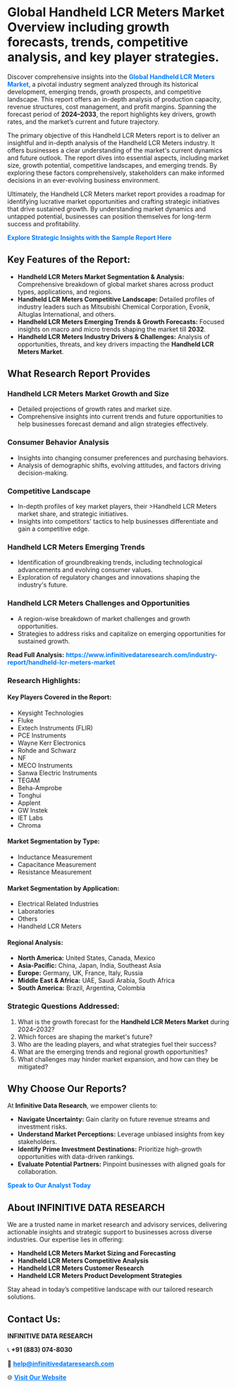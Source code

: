 <h1>Global Handheld LCR Meters Market Overview including growth forecasts, trends, competitive analysis, and key player strategies.</h1>
<p>
Discover comprehensive insights into the 
<a href="https://www.infinitivedataresearch.com/industry-report/handheld-lcr-meters-market" rel="dofollow" style="color: #007BFF; text-decoration: none;"><strong>Global Handheld LCR Meters Market</strong></a>, a pivotal industry segment analyzed through its historical development, emerging trends, growth prospects, and competitive landscape. This report offers an in-depth analysis of production capacity, revenue structures, cost management, and profit margins. Spanning the forecast period of <strong>2024–2033</strong>, the report highlights key drivers, growth rates, and the market’s current and future trajectory.
</p>
<p>
The primary objective of this Handheld LCR Meters report is to deliver an insightful and in-depth analysis of the Handheld LCR Meters industry. It offers businesses a clear understanding of the market's current dynamics and future outlook. The report dives into essential aspects, including market size, growth potential, competitive landscapes, and emerging trends. By exploring these factors comprehensively, stakeholders can make informed decisions in an ever-evolving business environment.
</p>
<p>
Ultimately, the Handheld LCR Meters market report provides a roadmap for identifying lucrative market opportunities and crafting strategic initiatives that drive sustained growth. By understanding market dynamics and untapped potential, businesses can position themselves for long-term success and profitability.
</p>
<p>
<a href="https://www.infinitivedataresearch.com/request-sample/reportId=112653" style="color: #007BFF; text-decoration: none;"><strong>Explore Strategic Insights with the Sample Report Here</strong></a>
</p>

<h2>Key Features of the Report:</h2>
<ul>
<li><strong>Handheld LCR Meters Market Segmentation & Analysis:</strong> Comprehensive breakdown of global market shares across product types, applications, and regions.</li>
<li><strong>Handheld LCR Meters Competitive Landscape:</strong> Detailed profiles of industry leaders such as Mitsubishi Chemical Corporation, Evonik, Altuglas International, and others.</li>
<li><strong>Handheld LCR Meters Emerging Trends & Growth Forecasts:</strong> Focused insights on macro and micro trends shaping the market till <strong>2032</strong>.</li>
<li><strong>Handheld LCR Meters Industry Drivers & Challenges:</strong> Analysis of opportunities, threats, and key drivers impacting the <strong>Handheld LCR Meters Market</strong>.</li>
</ul>

<h2>What Research Report Provides</h2>
<h3>Handheld LCR Meters Market Growth and Size</h3>
<ul>
<li>Detailed projections of growth rates and market size.</li>
<li>Comprehensive insights into current trends and future opportunities to help businesses forecast demand and align strategies effectively.</li>
</ul>

<h3>Consumer Behavior Analysis</h3>
<ul>
<li>Insights into changing consumer preferences and purchasing behaviors.</li>
<li>Analysis of demographic shifts, evolving attitudes, and factors driving decision-making.</li>
</ul>

<h3>Competitive Landscape</h3>
<ul>
<li>In-depth profiles of key market players, their >Handheld LCR Meters market share, and strategic initiatives.</li>
<li>Insights into competitors' tactics to help businesses differentiate and gain a competitive edge.</li>
</ul>

<h3>Handheld LCR Meters Emerging Trends</h3>
<ul>
<li>Identification of groundbreaking trends, including technological advancements and evolving consumer values.</li>
<li>Exploration of regulatory changes and innovations shaping the industry's future.</li>
</ul>

<h3>Handheld LCR Meters Challenges and Opportunities</h3>
<ul>
<li>A region-wise breakdown of market challenges and growth opportunities.</li>
<li>Strategies to address risks and capitalize on emerging opportunities for sustained growth.</li>
</ul>
<p><strong>Read Full Analysis:</strong> <a href="https://www.infinitivedataresearch.com/industry-report/handheld-lcr-meters-market" rel="dofollow" style="color: #007BFF; text-decoration: none;"><strong>https://www.infinitivedataresearch.com/industry-report/handheld-lcr-meters-market</strong></a></p>
<h3>Research Highlights:</h3>
<h4>Key Players Covered in the Report:</h4>
<ul><li>Keysight Technologies</li><li>Fluke</li><li>Extech Instruments (FLIR)</li><li>PCE Instruments</li><li>Wayne Kerr Electronics</li><li>Rohde and Schwarz</li><li>NF</li><li>MECO Instruments</li><li>Sanwa Electric Instruments</li><li>TEGAM</li><li>Beha-Amprobe</li><li>Tonghui</li><li>Applent</li><li>GW Instek</li><li>IET Labs</li><li>Chroma</li></ul>
<h4>Market Segmentation by Type:</h4>
<ul><li>Inductance Measurement</li><li>Capacitance Measurement</li><li>Resistance Measurement</li></ul>
<h4>Market Segmentation by Application:</h4>
<ul><li>Electrical Related Industries</li><li>Laboratories</li><li>Others</li><li>Handheld LCR Meters</li></ul>

<h4>Regional Analysis:</h4>
<ul>
<li><strong>North America:</strong> United States, Canada, Mexico</li>
<li><strong>Asia-Pacific:</strong> China, Japan, India, Southeast Asia</li>
<li><strong>Europe:</strong> Germany, UK, France, Italy, Russia</li>
<li><strong>Middle East & Africa:</strong> UAE, Saudi Arabia, South Africa</li>
<li><strong>South America:</strong> Brazil, Argentina, Colombia</li>
</ul>

<h3>Strategic Questions Addressed:</h3>
<ol>
<li>What is the growth forecast for the <strong>Handheld LCR Meters Market</strong> during 2024–2032?</li>
<li>Which forces are shaping the market's future?</li>
<li>Who are the leading players, and what strategies fuel their success?</li>
<li>What are the emerging trends and regional growth opportunities?</li>
<li>What challenges may hinder market expansion, and how can they be mitigated?</li>
</ol>

<h2>Why Choose Our Reports?</h2>
<p>At <strong>Infinitive Data Research</strong>, we empower clients to:</p>
<ul>
<li><strong>Navigate Uncertainty:</strong> Gain clarity on future revenue streams and investment risks.</li>
<li><strong>Understand Market Perceptions:</strong> Leverage unbiased insights from key stakeholders.</li>
<li><strong>Identify Prime Investment Destinations:</strong> Prioritize high-growth opportunities with data-driven rankings.</li>
<li><strong>Evaluate Potential Partners:</strong> Pinpoint businesses with aligned goals for collaboration.</li>
</ul>
<p><a href="https://www.infinitivedataresearch.com/industry-report/handheld-lcr-meters-market" rel="dofollow" style="color: #007BFF; text-decoration: none;"><strong>Speak to Our Analyst Today</strong></a></p>

<h2>About INFINITIVE DATA RESEARCH</h2>
<p>We are a trusted name in market research and advisory services, delivering actionable insights and strategic support to businesses across diverse industries. Our expertise lies in offering:</p>
<ul>
<li><strong>Handheld LCR Meters Market Sizing and Forecasting</strong></li>
<li><strong>Handheld LCR Meters Competitive Analysis</strong></li>
<li><strong>Handheld LCR Meters Customer Research</strong></li>
<li><strong>Handheld LCR Meters Product Development Strategies</strong></li>
</ul>
<p>Stay ahead in today’s competitive landscape with our tailored research solutions.</p>

<h2>Contact Us:</h2>
<p><strong>INFINITIVE DATA RESEARCH</strong></p>
<p>📞 <strong>+91 (883) 074-8030</strong></p>
<p>📧 <strong><a href="mailto:help@infinitivedataresearch.com" style="color: #007BFF;">help@infinitivedataresearch.com</a></strong></p>
<p>🌐 <strong><a href="https://www.infinitivedataresearch.com" rel="dofollow" style="color: #007BFF;">Visit Our Website</a></strong></p>